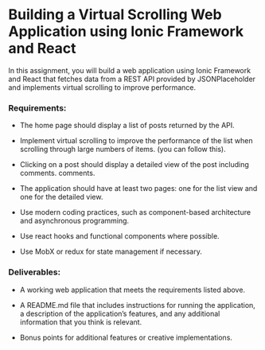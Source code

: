 # Building a Virtual Scrolling Web Application using Ionic Framework and React

In this assignment, you will build a web application using Ionic Framework and React that fetches data from a REST API provided by JSONPlaceholder and implements virtual scrolling to improve performance.


### Requirements:

* The home page should display a list of posts returned by the API.

* Implement virtual scrolling to improve the performance of the list when scrolling through large numbers of items. (you can follow this).

* Clicking on a post should display a detailed view of the post including comments. comments.

* The application should have at least two pages: one for the list view and one for the detailed view.

* Use modern coding practices, such as component-based architecture and asynchronous programming.

* Use react hooks and functional components where possible.

* Use MobX or redux for state management if necessary.


### Deliverables:

* A working web application that meets the requirements listed above.

* A README.md file that includes instructions for running the application, a description of the application’s features, and any additional information that you think is relevant.

* Bonus points for additional features or creative implementations.